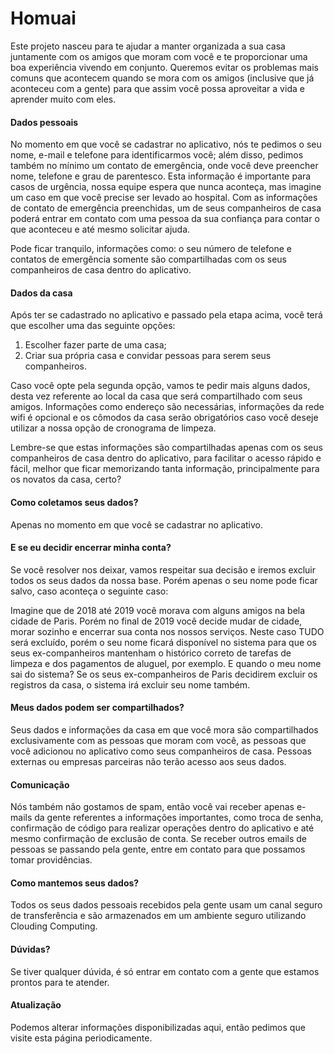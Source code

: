 # Homuai

Este projeto nasceu para te ajudar a manter organizada a sua casa juntamente com os amigos que moram com você e te proporcionar uma boa experiência vivendo em conjunto. Queremos evitar os problemas mais comuns que acontecem quando se mora com os amigos (inclusive que já aconteceu com a gente) para que assim você possa aproveitar a vida e aprender muito com eles.

#### Dados pessoais
No momento em que você se cadastrar no aplicativo, nós te pedimos o seu nome, e-mail e telefone para identificarmos você; além disso, pedimos também no mínimo um contato de emergência, onde você deve preencher nome, telefone e grau de parentesco. Esta informação é importante para casos de urgência, nossa equipe espera que nunca aconteça, mas imagine um caso em que você precise ser levado ao hospital. Com as informações de contato de emergência preenchidas, um de seus companheiros de casa poderá entrar em contato com uma pessoa da sua confiança para contar o que aconteceu e até mesmo solicitar ajuda.

Pode ficar tranquilo, informações como: o seu número de telefone e contatos de emergência somente são compartilhadas com os seus companheiros de casa dentro do aplicativo.

#### Dados da casa
Após ter se cadastrado no aplicativo e passado pela etapa acima, você terá que escolher uma das seguinte opções:

1. Escolher fazer parte de uma casa;
2. Criar sua própria casa e convidar pessoas para serem seus companheiros.

Caso você opte pela segunda opção, vamos te pedir mais alguns dados, desta vez referente ao local da casa que será compartilhado com seus amigos. Informações como endereço são necessárias, informações da rede wifi é opcional e os cômodos da casa serão obrigatórios caso você deseje utilizar a nossa opção de cronograma de limpeza.

Lembre-se que estas informações são compartilhadas apenas com os seus companheiros de casa dentro do aplicativo, para facilitar o acesso rápido e fácil, melhor que ficar memorizando tanta informação, principalmente para os novatos da casa, certo?

#### Como coletamos seus dados?

Apenas no momento em que você se cadastrar no aplicativo.

#### E se eu decidir encerrar minha conta?

Se você resolver nos deixar, vamos respeitar sua decisão e iremos excluir todos os seus dados da nossa base. Porém apenas o seu nome pode ficar salvo, caso aconteça o seguinte caso:

Imagine que de 2018 até 2019 você morava com alguns amigos na bela cidade de Paris. Porém no final de 2019 você decide mudar de cidade, morar sozinho e encerrar sua conta nos nossos serviços. Neste caso TUDO será excluído, porém o seu nome ficará disponível no sistema para que os seus ex-companheiros mantenham o histórico correto de tarefas de limpeza e dos pagamentos de aluguel, por exemplo. E quando o meu nome sai do sistema? Se os seus ex-companheiros de Paris decidirem excluir os registros da casa, o sistema irá excluir seu nome também.

#### Meus dados podem ser compartilhados?

Seus dados e informações da casa em que você mora são compartilhados exclusivamente com as pessoas que moram com você, as pessoas que você adicionou no aplicativo como seus companheiros de casa. Pessoas externas ou empresas parceiras não terão acesso aos seus dados.

#### Comunicação

Nós também não gostamos de spam, então você vai receber apenas e-mails da gente referentes a informações importantes, como troca de senha, confirmação de código para realizar operações dentro do aplicativo e até mesmo confirmação de exclusão de conta. Se receber outros emails de pessoas se passando pela gente, entre em contato para que possamos tomar providências.

#### Como mantemos seus dados?

Todos os seus dados pessoais recebidos pela gente usam um canal seguro de transferência e são armazenados em um ambiente seguro utilizando Clouding Computing.

#### Dúvidas?

Se tiver qualquer dúvida, é só entrar em contato com a gente que estamos prontos para te atender.

#### Atualização

Podemos alterar informações disponibilizadas aqui, então pedimos que visite esta página periodicamente.

